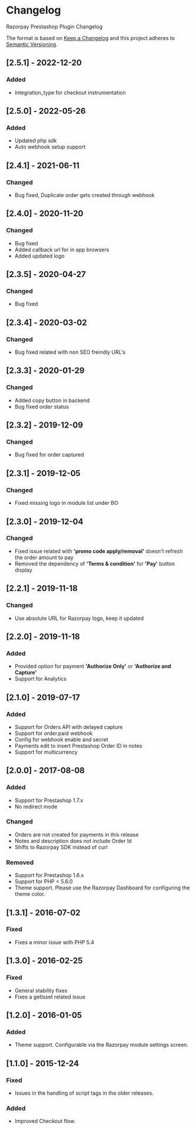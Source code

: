 # Changelog

Razorpay Prestashop Plugin Changelog

The format is based on [Keep a Changelog](http://keepachangelog.com/en/1.0.0/)
and this project adheres to [Semantic Versioning](http://semver.org/spec/v2.0.0.html).

## [2.5.1] - 2022-12-20

### Added
- Integration_type for checkout instrumentation

## [2.5.0] - 2022-05-26

### Added
- Updated php sdk
- Auto webhook setup support

## [2.4.1] - 2021-06-11

### Changed
- Bug fixed, Duplicate order gets created through webhook

## [2.4.0] - 2020-11-20

### Changed
- Bug fixed
- Added callback url for in app browsers
- Added updated logo

## [2.3.5] - 2020-04-27

### Changed
- Bug fixed

## [2.3.4] - 2020-03-02

### Changed
- Bug fixed related with non SEO freindly URL's

## [2.3.3] - 2020-01-29

### Changed
- Added copy button in backend
- Bug fixed order status

## [2.3.2] - 2019-12-09

### Changed
- Bug fixed for order captured

## [2.3.1] - 2019-12-05

### Changed
- Fixed missing logo in module list under BO

## [2.3.0] - 2019-12-04

### Changed
- Fixed issue related with **'promo code apply/removal'** doesn't refresh the order amount to pay
- Removed the dependency of **'Terms & condition'** for **'Pay'** button display 

## [2.2.1] - 2019-11-18

### Changed
- Use absolute URL for Razorpay logo, keep it updated

## [2.2.0] - 2019-11-18

### Added
- Provided option for payment **'Authorize Only'** or **'Authorize and Capture'**
- Support for Analytics

## [2.1.0] - 2019-07-17

### Added
- Support for Orders API with delayed capture
- Support for order.paid webhook
- Config for webhook enable and secret
- Payments edit to insert Prestashop Order ID in notes
- Support for multicurrency

## [2.0.0] - 2017-08-08

### Added
- Support for Prestashop 1.7.x
- No redirect mode

### Changed
- Orders are not created for payments in this release
- Notes and description does not include Order Id
- Shifts to Razorpay SDK instead of curl

### Removed
- Support for Prestashop 1.6.x
- Support for PHP < 5.6.0
- Theme support. Please use the Razorpay Dashboard for configuring the theme color.

## [1.3.1] - 2016-07-02

### Fixed
- Fixes a minor issue with PHP 5.4

## [1.3.0] - 2016-02-25
### Fixed
- General stability fixes
- Fixes a getIsset related issue

## [1.2.0] - 2016-01-05
### Added
- Theme support. Configurable via the Razorpay module settings screen.

## [1.1.0] - 2015-12-24

### Fixed
- Issues in the handling of script tags in the older releases.

### Added
- Improved Checkout flow.
